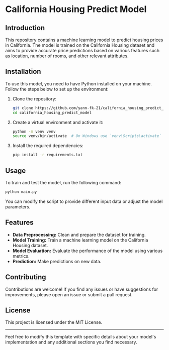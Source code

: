 # California Housing Predict Model

## Introduction
This repository contains a machine learning model to predict housing prices in California. The model is trained on the California Housing dataset and aims to provide accurate price predictions based on various features such as location, number of rooms, and other relevant attributes.

## Installation
To use this model, you need to have Python installed on your machine. Follow the steps below to set up the environment:

1. Clone the repository:
   ```bash
   git clone https://github.com/yann-fk-21/california_housing_predict_model.git
   cd california_housing_predict_model
   ```

2. Create a virtual environment and activate it:
   ```bash
   python -m venv venv
   source venv/bin/activate  # On Windows use `venv\Scripts\activate`
   ```

3. Install the required dependencies:
   ```bash
   pip install -r requirements.txt
   ```

## Usage
To train and test the model, run the following command:
```bash
python main.py
```
You can modify the script to provide different input data or adjust the model parameters.

## Features
- **Data Preprocessing:** Clean and prepare the dataset for training.
- **Model Training:** Train a machine learning model on the California Housing dataset.
- **Model Evaluation:** Evaluate the performance of the model using various metrics.
- **Prediction:** Make predictions on new data.

## Contributing
Contributions are welcome! If you find any issues or have suggestions for improvements, please open an issue or submit a pull request.

## License
This project is licensed under the MIT License.

---

Feel free to modify this template with specific details about your model's implementation and any additional sections you find necessary.
